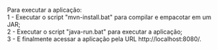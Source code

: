 Para executar a aplicação: <br/>
1 - Executar o script "mvn-install.bat" para compilar e empacotar em um JAR; <br/>
2 - Executar o script "java-run.bat" para executar a aplicação; <br/>
3 - E finalmente acessar a aplicação pela URL http://localhost:8080/.
